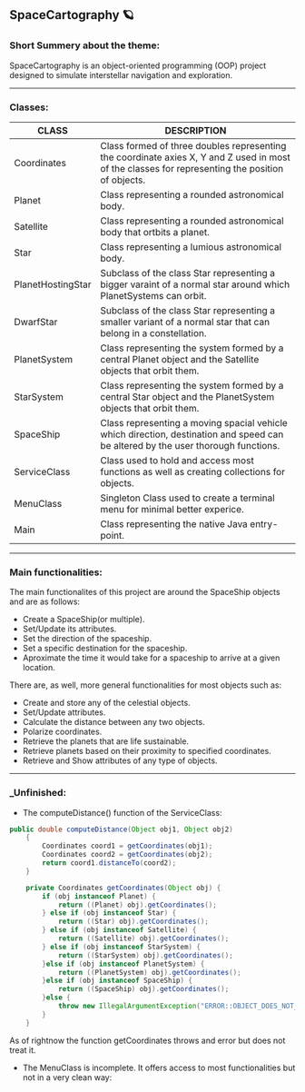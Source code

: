 ## SpaceCartography 🪐 ##

### __Short Summery about the theme:__

SpaceCartography is an object-oriented programming (OOP) project designed to simulate interstellar navigation and exploration.

<hr>

### __Classes:__

| CLASS  | DESCRIPTION | 
|------- |-------------|
| Coordinates | Class formed of three doubles representing the coordinate axies X, Y and Z used in most of the classes for representing the position of objects.
| Planet | Class representing a rounded astronomical body. |
| Satellite | Class representing a rounded astronomical body that ortbits a planet. |
| Star | Class representing a lumious astronomical body.|
| PlanetHostingStar | Subclass of the class Star representing a bigger varaint of a normal star around which PlanetSystems can orbit. |
| DwarfStar | Subclass of the class Star representing a smaller variant of a normal star that can belong in a constellation.|
| PlanetSystem | Class representing the system formed by a central Planet object and the Satellite objects that orbit them.|
| StarSystem | Class representing the system formed by a central Star object and the PlanetSystem objects that orbit them.|
| SpaceShip | Class representing a moving spacial vehicle which direction, destination and speed can be altered by the user thorough functions.|
| ServiceClass | Class used to hold and access most functions as well as creating collections for objects.|
| MenuClass | Singleton Class used to create a terminal menu for minimal better experice. |
| Main | Class representing the native Java entry-point. |

<hr>

### __Main functionalities:__ 
The main functionalites of this project are around the SpaceShip objects and are as follows:
- Create a SpaceShip(or multiple).
- Set/Update its attributes.
- Set the direction of the spaceship.
- Set a specific destination for the spaceship.
- Aproximate the time it would take for a spaceship to arrive at a given location.

There are, as well, more general functionalities for most objects such as:
- Create and store any of the celestial objects.
- Set/Update attributes.
- Calculate the distance between any two objects.
- Polarize coordinates.
- Retrieve the planets that are life sustainable.
- Retrieve planets based on their proximity to specified coordinates.
- Retrieve and Show attributes of any type of objects.

<hr>

### ___Unfinished:__
- The computeDistance() function of the ServiceClass:
```java
public double computeDistance(Object obj1, Object obj2)
    {
        Coordinates coord1 = getCoordinates(obj1);
        Coordinates coord2 = getCoordinates(obj2);
        return coord1.distanceTo(coord2);
    }

    private Coordinates getCoordinates(Object obj) {
        if (obj instanceof Planet) {
            return ((Planet) obj).getCoordinates();
        } else if (obj instanceof Star) {
            return ((Star) obj).getCoordinates();
        } else if (obj instanceof Satellite) {
            return ((Satellite) obj).getCoordinates();
        } else if (obj instanceof StarSystem) {
            return ((StarSystem) obj).getCoordinates();
        }else if (obj instanceof PlanetSystem) {
            return ((PlanetSystem) obj).getCoordinates();
        }else if (obj instanceof SpaceShip) {
            return ((SpaceShip) obj).getCoordinates();
        }else {
            throw new IllegalArgumentException("ERROR::OBJECT_DOES_NOT_HAVE_COORDINATES");
        }
    }
```
As of rightnow the function getCoordinates throws and error but does not treat it.
- The MenuClass is incomplete. It offers access to most functionalities but not in a very clean way:
